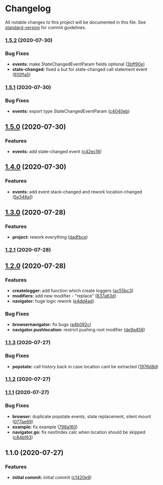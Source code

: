 # Changelog

All notable changes to this project will be documented in this file. See [standard-version](https://github.com/conventional-changelog/standard-version) for commit guidelines.

### [1.5.2](https://github.com/wolframdeus/mini-apps-navigation/compare/v1.5.1...v1.5.2) (2020-07-30)


### Bug Fixes

* **events:** make StateChangedEventParam fields optional ([3bff90e](https://github.com/wolframdeus/mini-apps-navigation/commit/3bff90e3f78fa3e2e78a510102c3e95391e2834e))
* **state-changed:** fixed a but for state-changed call statement event ([610ffa5](https://github.com/wolframdeus/mini-apps-navigation/commit/610ffa589761eb32cd99819431c5af95375d70ec))

### [1.5.1](https://github.com/wolframdeus/mini-apps-navigation/compare/v1.5.0...v1.5.1) (2020-07-30)


### Bug Fixes

* **events:** export type StateChangedEventParam ([c4040eb](https://github.com/wolframdeus/mini-apps-navigation/commit/c4040eb35a1584b5be585970afe31fc042a7615d))

## [1.5.0](https://github.com/wolframdeus/mini-apps-navigation/compare/v1.4.0...v1.5.0) (2020-07-30)


### Features

* **events:** add state-changed event ([c42ec18](https://github.com/wolframdeus/mini-apps-navigation/commit/c42ec18f4889abffaceb1134db032292e4751065))

## [1.4.0](https://github.com/wolframdeus/mini-apps-navigation/compare/v1.3.0...v1.4.0) (2020-07-30)


### Features

* **events:** add event stack-changed and rework location-changed ([5e348a1](https://github.com/wolframdeus/mini-apps-navigation/commit/5e348a11c841b5d2e917e78f54970bdb8b3cb88c))

## [1.3.0](https://github.com/wolframdeus/mini-apps-navigation/compare/v1.2.1...v1.3.0) (2020-07-28)


### Features

* **project:** rework everything ([dadfbce](https://github.com/wolframdeus/mini-apps-navigation/commit/dadfbce580acc0217eb2bd0c88b0914bc03425c1))

### [1.2.1](https://github.com/wolframdeus/mini-apps-navigation/compare/v1.2.0...v1.2.1) (2020-07-28)

## [1.2.0](https://github.com/wolframdeus/mini-apps-navigation/compare/v1.1.3...v1.2.0) (2020-07-28)


### Features

* **createlogger:** add function which create loggers ([ac55bc3](https://github.com/wolframdeus/mini-apps-navigation/commit/ac55bc3e2d97609bf90527022ea63b10f8f4d9c2))
* **modifiers:** add new modifier - "replace" ([837a63d](https://github.com/wolframdeus/mini-apps-navigation/commit/837a63d4a39832bc7972331e7b5bde6f45885ad4))
* **navigator:** huge logic rework ([e4dd4ad](https://github.com/wolframdeus/mini-apps-navigation/commit/e4dd4ad6ef4135588a19a65a2f70e81c0132e939))


### Bug Fixes

* **browsernavigator:** fix bugs ([a4b092c](https://github.com/wolframdeus/mini-apps-navigation/commit/a4b092c5e1156c37992708eb13041736004647f4))
* **navigator.pushlocation:** restrict pushing root modifier ([de9a456](https://github.com/wolframdeus/mini-apps-navigation/commit/de9a456b804999db672f277c7af0edaa46768967))

### [1.1.3](https://github.com/wolframdeus/mini-apps-navigation/compare/v1.1.2...v1.1.3) (2020-07-27)


### Bug Fixes

* **popstate:** call history back in case location cant be extracted ([1976d8d](https://github.com/wolframdeus/mini-apps-navigation/commit/1976d8d08d365a4db18da30629d8d5710878e021))

### [1.1.2](https://github.com/wolframdeus/mini-apps-navigation/compare/v1.1.1...v1.1.2) (2020-07-27)

### [1.1.1](https://github.com/wolframdeus/mini-apps-navigation/compare/v1.1.0...v1.1.1) (2020-07-27)


### Bug Fixes

* **browser:** duplicate popstate events, state replacement, silent mount ([077ae69](https://github.com/wolframdeus/mini-apps-navigation/commit/077ae69bc7444af92137d4b0ea43ff162c1a91dd))
* **example:** fix example ([798a160](https://github.com/wolframdeus/mini-apps-navigation/commit/798a1604be1071ec49da1d43b1eaf3d7a9514cd8))
* **navigator.go:** fix nextIndex calc when location should be skipped ([c84bf63](https://github.com/wolframdeus/mini-apps-navigation/commit/c84bf63dec100e463c546a06f7ce1a04fe85f155))

## 1.1.0 (2020-07-27)


### Features

* **initial commit:** initial commit ([c1420e9](https://github.com/wolframdeus/mini-apps-navigation/commit/c1420e9f91b0d56913b02a74ae3bbff31020b31d))
